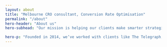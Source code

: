 ```yaml
---
layout: about
title: "Melbourne CRO consultant, Conversion Rate Optimisation"
permalink: "/about"
hero-header: "About us"
hero-subhead: "Our mission is helping our clients make smarter strategic design decisions backed by research data and genuine user insight."

hero-p: "Founded in 2014, we’ve worked with clients like The Telegraph, EE, Kmart to improve their websites and apps to make them easier to use, more intuitive and more profitable. We’re based in Melbourne but work with clients across Australia and around the world."
---
```

